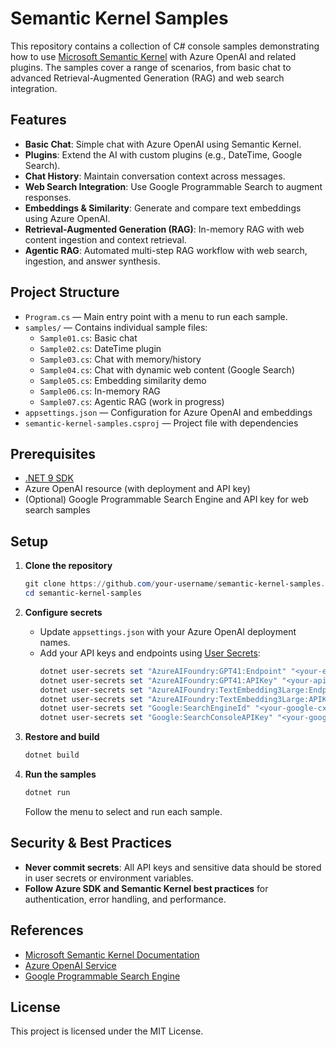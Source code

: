 # Semantic Kernel Samples

This repository contains a collection of C# console samples demonstrating how to use [Microsoft Semantic Kernel](https://github.com/microsoft/semantic-kernel) with Azure OpenAI and related plugins. The samples cover a range of scenarios, from basic chat to advanced Retrieval-Augmented Generation (RAG) and web search integration.

## Features

- **Basic Chat**: Simple chat with Azure OpenAI using Semantic Kernel.
- **Plugins**: Extend the AI with custom plugins (e.g., DateTime, Google Search).
- **Chat History**: Maintain conversation context across messages.
- **Web Search Integration**: Use Google Programmable Search to augment responses.
- **Embeddings & Similarity**: Generate and compare text embeddings using Azure OpenAI.
- **Retrieval-Augmented Generation (RAG)**: In-memory RAG with web content ingestion and context retrieval.
- **Agentic RAG**: Automated multi-step RAG workflow with web search, ingestion, and answer synthesis.

## Project Structure

- `Program.cs` — Main entry point with a menu to run each sample.
- `samples/` — Contains individual sample files:
  - `Sample01.cs`: Basic chat
  - `Sample02.cs`: DateTime plugin
  - `Sample03.cs`: Chat with memory/history
  - `Sample04.cs`: Chat with dynamic web content (Google Search)
  - `Sample05.cs`: Embedding similarity demo
  - `Sample06.cs`: In-memory RAG
  - `Sample07.cs`: Agentic RAG (work in progress)
- `appsettings.json` — Configuration for Azure OpenAI and embeddings
- `semantic-kernel-samples.csproj` — Project file with dependencies

## Prerequisites

- [.NET 9 SDK](https://dotnet.microsoft.com/en-us/download/dotnet/9.0)
- Azure OpenAI resource (with deployment and API key)
- (Optional) Google Programmable Search Engine and API key for web search samples

## Setup

1. **Clone the repository**
   ```powershell
   git clone https://github.com/your-username/semantic-kernel-samples.git
   cd semantic-kernel-samples
   ```
2. **Configure secrets**
   - Update `appsettings.json` with your Azure OpenAI deployment names.
   - Add your API keys and endpoints using [User Secrets](https://learn.microsoft.com/en-us/aspnet/core/security/app-secrets):
     ```powershell
     dotnet user-secrets set "AzureAIFoundry:GPT41:Endpoint" "<your-endpoint>"
     dotnet user-secrets set "AzureAIFoundry:GPT41:APIKey" "<your-api-key>"
     dotnet user-secrets set "AzureAIFoundry:TextEmbedding3Large:Endpoint" "<your-endpoint>"
     dotnet user-secrets set "AzureAIFoundry:TextEmbedding3Large:APIKey" "<your-api-key>"
     dotnet user-secrets set "Google:SearchEngineId" "<your-google-cx>"
     dotnet user-secrets set "Google:SearchConsoleAPIKey" "<your-google-api-key>"
     ```

3. **Restore and build**
   ```powershell
   dotnet build
   ```

4. **Run the samples**
   ```powershell
   dotnet run
   ```
   Follow the menu to select and run each sample.

## Security & Best Practices

- **Never commit secrets**: All API keys and sensitive data should be stored in user secrets or environment variables.
- **Follow Azure SDK and Semantic Kernel best practices** for authentication, error handling, and performance.

## References

- [Microsoft Semantic Kernel Documentation](https://learn.microsoft.com/en-us/semantic-kernel/)
- [Azure OpenAI Service](https://learn.microsoft.com/en-us/azure/ai-services/openai/)
- [Google Programmable Search Engine](https://programmablesearchengine.google.com/about/)

## License

This project is licensed under the MIT License.
